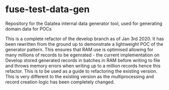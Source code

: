 # fuse-test-data-gen
Repository for the Galatea internal data generator tool, used for generating domain data for POCs

This is a complete refactor of the develop branch as of Jan 3rd 2020. It has been rewritten from the ground up to demonstrate a lightweight POC of the generator pattern. This ensures that RAM use is optimised allowing for many millions of records to be egenrated - the current implementation on Develop stored generated records in batches in RAM before writing to file and throws memory errors when writing up to a million records hence this refactor. This is to be used as a guide to refactoring the existing version.
This is very different to the existing version as the multiprocessing and record creation logic has been completely changed.
